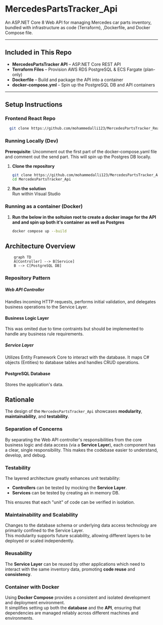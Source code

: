 # MercedesPartsTracker_Api

An ASP.NET Core 8 Web API for managing Mercedes car parts inventory, bundled with infrastructure as code (Terraform), ,Dockerfile, and Docker Compose file.

---

## Included in This Repo

- **MercedesPartsTracker API** – ASP.NET Core REST API
- **Terraform Files** – Provision AWS RDS PostgreSQL & ECS Fargate (plan-only)
- **Dockerfile** – Build and package the API into a container
- **docker-compose.yml** – Spin up the PostgreSQL DB and API containers

---

## Setup Instructions

### Frontend React Repo
 ```bash
   git clone https://github.com/mohammedalli123/MercedesPartsTracker_React.git
````

### Running Locally (Dev)

**Prerequisite**:
Uncomment out the first part of the docker-compose.yaml file and comment out the send part. This will spin up the Postgres DB locally.

1. **Clone the repository**
   ```bash
   git clone https://github.com/mohammedalli123/MercedesPartsTracker_Api.git
   cd MercedesPartsTracker_Api

2. **Run the solution**  
Run within Visual Studio
    
### Running as a container (Docker)  
1. **Run the below  in the soltuion root to create a docker image for the API and and spin up both it's container as well as Postgres**  
    ```bash
    docker compose up --build  

## Architecture Overview

```mermaid
    graph TD
    A[Controller] --> B[Service]
    B --> C[PostgreSQL DB]
```

### Repository Pattern

##### Web API Controller
Handles incoming HTTP requests, performs initial validation, and delegates business operations to the Service Layer.

#### Business Logic Layer
This was omited due to time contraints but should be implemented to handle any business rule requirements.

##### Service Layer
Utilizes Entity Framework Core to interact with the database. It maps C# objects (Entities) to database tables and handles CRUD operations.

#### PostgreSQL Database
Stores the application's data.

## Rationale

The design of the `MercedesPartsTracker_Api` showcases **modularity**, **maintainability**, and **testability**.

### Separation of Concerns
By separating the Web API controller's responsibilities from the core business logic and data access (via a **Service Layer**), each component has a clear, single responsibility. This makes the codebase easier to understand, develop, and debug.

### Testability
The layered architecture greatly enhances unit testability:
- **Controllers** can be tested by mocking the **Service Layer**.
- **Services** can be tested by creating an in memory DB.

This ensures that each "unit" of code can be verified in isolation.

### Maintainability and Scalability
Changes to the database schema or underlying data access technology are primarily confined to the Service Layer.  
This modularity supports future scalability, allowing different layers to be deployed or scaled independently.

### Reusability
The **Service Layer** can be reused by other applications which need to interact with the same inventory data, promoting **code reuse** and **consistency**.

### Container with Docker
Using **Docker Compose** provides a consistent and isolated development and deployment environment.  
It simplifies setting up both the **database** and the **API**, ensuring that dependencies are managed reliably across different machines and environments.
